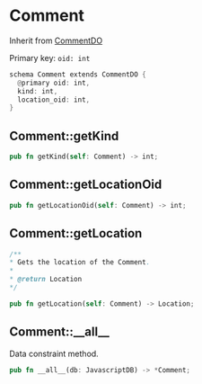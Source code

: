 # Comment

Inherit from [CommentDO](./CommentDO.md)

Primary key: `oid: int`

```rust
schema Comment extends CommentDO {
  @primary oid: int,
  kind: int,
  location_oid: int,
}
```
## Comment::getKind

```rust
pub fn getKind(self: Comment) -> int;
```
## Comment::getLocationOid

```rust
pub fn getLocationOid(self: Comment) -> int;
```
## Comment::getLocation

```java
/**
* Gets the location of the Comment.
*
* @return Location
*/
```
```rust
pub fn getLocation(self: Comment) -> Location;
```
## Comment::\_\_all\_\_

Data constraint method.

```rust
pub fn __all__(db: JavascriptDB) -> *Comment;
```
